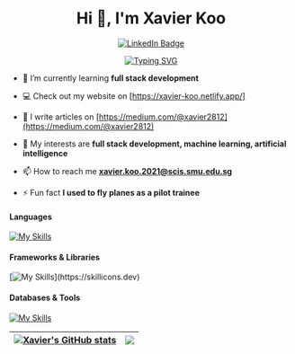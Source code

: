 <div align="center">
  <h1 align="center">Hi 👋, I'm Xavier Koo</h1>
 <div id="badges">
  <a href="https://www.linkedin.com/in/chong-jie-mi/">
    <img src="https://img.shields.io/badge/LinkedIn-blue?style=for-the-badge&logo=linkedin&logoColor=white" alt="LinkedIn Badge"/>
  </a>
</div>

[![Typing SVG](https://readme-typing-svg.herokuapp.com?center=true&lines=Aspiring+Software+Engineer;SMU+Information+Systems+Student)](https://git.io/typing-svg)
</div>

- 🌱 I’m currently learning **full stack development**

- 💻 Check out my website on [https://xavier-koo.netlify.app/]

- 📝 I write articles on [https://medium.com/@xavier2812](https://medium.com/@xavier2812)

- 🔭 My interests are **full stack development, machine learning, artificial intelligence**

- 📫 How to reach me **xavier.koo.2021@scis.smu.edu.sg**

- ⚡ Fun fact **I used to fly planes as a pilot trainee**

#### Languages 
[![My Skills](https://skillicons.dev/icons?i=html,css,js,py,php)](https://skillicons.dev)

#### Frameworks & Libraries
[![My Skills](https://skillicons.dev/icons?i=bootstrap,react,vue,jest,nodejs,express,)](https://skillicons.dev)

#### Databases & Tools
[![My Skills](https://skillicons.dev/icons?i=mongodb,mysql,heroku,netlify,figma,git,github)](https://skillicons.dev)
  <br />

| [![Xavier's GitHub stats](https://github-readme-stats.vercel.app/api?username=xavierkoo&show_icons=true&theme=buefy)](https://github.com/anuraghazra/github-readme-stats) | <a href="https://github.com/anuraghazra/github-readme-stats"><img align="center" src="https://github-readme-stats.vercel.app/api/top-langs/?username=xavierkoo&layout=compact&theme=buefy&hide_border=true&exclude_repo=facebook-human-or-robots-kaggle" /></a> |
| ------------- | ------------- |
